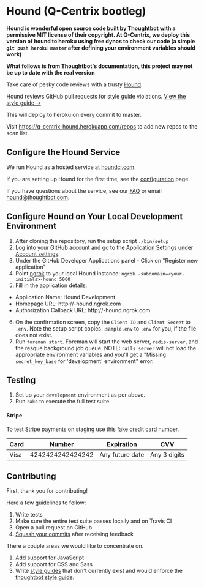 Hound (Q-Centrix bootleg)
=====

**Hound is wonderful open source code built by Thoughtbot with a permissive MIT
license of their copyright. At Q-Centrix, we deploy this version of hound to
heroku using free dynos to check our code (a simple ``git push heroku master``
after defining your environment variables should work)**

**What follows is from Thoughtbot's documentation, this project may not be up to
date with the real version**

Take care of pesky code reviews with a trusty [Hound](http://houndci.com).

Hound reviews GitHub pull requests for style guide violations. [View the style
guide &rarr;](https://github.com/thoughtbot/guides/tree/master/style)

This will deploy to heroku on every commit to master.

Visit https://q-centrix-hound.herokuapp.com/repos to add new repos to the scan list.

## Configure the Hound Service

We run Hound as a hosted service at [houndci.com].

If you are setting up Hound for the first time, see the [configuration] page.

If you have questions about the service, see our [FAQ] or email [hound@thoughtbot.com].

[houndci.com]: https://houndci.com
[configuration]: https://houndci.com/configuration
[FAQ]: https://houndci.com/faq
[hound@thoughtbot.com]: mailto:hound@thoughtbot.com

## Configure Hound on Your Local Development Environment

1. After cloning the repository, run the setup script `./bin/setup`
2. Log into your GitHub account and go to the
   [Application Settings under Account settings](https://github.com/settings/applications).
3. Under the GitHub Developer Applications panel - Click on "Register new
   application"
4. Point [ngrok] to your local Hound instance:
   `ngrok -subdomain=<your-initials>-hound 5000`
5. Fill in the application details:
  * Application Name: Hound Development
  * Homepage URL: http://<your-initials>-hound.ngrok.com
  * Authorization Callback URL: http://<your-initials>-hound.ngrok.com
6. On the confirmation screen, copy the `Client ID` and `Client Secret` to
   `.env`. Note the setup script copies `.sample.env` to `.env` for you, if the
   file does not exist.
7. Run `foreman start`. Foreman will start the web server, `redis-server`, and
   the resque background job queue. NOTE: `rails server` will not load the
   appropriate environment variables and you'll get a "Missing `secret_key_base`
   for 'development' environment" error.

[ngrok]: https://ngrok.com

Testing
-----------

1. Set up your `development` environment as per above.
2. Run `rake` to execute the full test suite.

#### Stripe

To test Stripe payments on staging use this fake credit card number.

<table>
  <thead>
    <tr>
      <th>Card</th>
      <th>Number</th>
      <th>Expiration</th>
      <th>CVV</th>
    </tr>
  </thead>
  <tbody>
    <tr>
      <td>Visa</td>
      <td>4242424242424242</td>
      <td>Any future date</td>
      <td>Any 3 digits</td>
    </tr>
  </tbody>
</table>

Contributing
------------

First, thank you for contributing!

Here a few guidelines to follow:

1. Write tests
2. Make sure the entire test suite passes locally and on Travis CI
3. Open a pull request on GitHub
4. [Squash your commits](https://github.com/thoughtbot/guides/tree/master/protocol/git#write-a-feature) after receiving feedback

There a couple areas we would like to concentrate on.

1. Add support for JavaScript
2. Add support for CSS and Sass
3. Write [style guides](app/models/style_guide) that don't currently exist and
   would enforce the
   [thoughtbot style guide](https://github.com/thoughtbot/guides).
